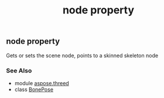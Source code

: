 ﻿---
title: node property
second_title: Aspose.3D for Python via .NET API References
description: 
type: docs
weight: 50
url: /python-net/aspose.threed/bonepose/node/
is_root: false
---

## node property


Gets or sets the scene node, points to a skinned skeleton node

### See Also
* module [aspose.threed](../../)
* class [BonePose](/3d/python-net/aspose.threed/bonepose)
